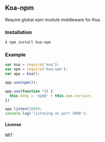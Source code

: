 Koa-npm
-------
Require global npm module middleware for Koa.

### Installation

```sh
$ npm install koa-npm
```

### Example

```js
var koa = require('koa');
var npm = require('koa-npm');
var app = koa();

app.use(npm());

app.use(function *() {
  this.body = 'npm@' + this.npm.version;
})

app.listen(3000);
console.log('listening on port 3000');
```

#### License

MIT
